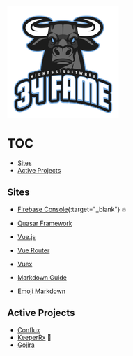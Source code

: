 <img src="https://raw.githubusercontent.com/34fame/34fame/master/bull-transparent_4000x4000.png" alt="34 Fame Logo" width="256px">

TOC
===
- [Sites](#sites)
- [Active Projects](#active-projects)

Sites
---

- [Firebase Console](https://console.firebase.google.com){:target="_blank"} :fire:
- [Quasar Framework](https://quasar.dev)
- [Vue.js](https://vuejs.org)
- [Vue Router](https://router.vuejs.org)
- [Vuex](https://vuex.vuejs.org)

- [Markdown Guide](https://www.markdownguide.org/)
- [Emoji Markdown](https://gist.github.com/rxaviers/7360908)

Active Projects
---

- [Conflux](https://github.com/34fame/conflux)
- [KeeperRx](https://github.com/34fame/keeperrx) :see_no_evil:
- [Gojira](https://github.com/34fame/gojira)
